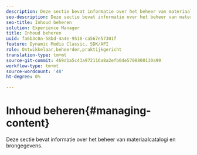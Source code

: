 ```yaml
---
description: Deze sectie bevat informatie over het beheer van materiaalcatalogi en brongegevens.
seo-description: Deze sectie bevat informatie over het beheer van materiaalcatalogi en brongegevens.
seo-title: Inhoud beheren
solution: Experience Manager
title: Inhoud beheren
uuid: fa6b3c0a-58bd-4a4e-9518-ca567e57301f
feature: Dynamic Media Classic, SDK/API
role: Ontwikkelaar,beheerder,praktijkgericht
translation-type: tm+mt
source-git-commit: 469d1a5c43a972116a8a2efb0de5708800130a99
workflow-type: tm+mt
source-wordcount: '48'
ht-degree: 0%

---
```



# Inhoud beheren{#managing-content}

Deze sectie bevat informatie over het beheer van materiaalcatalogi en brongegevens.


